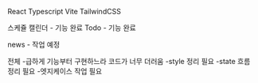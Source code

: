React
Typescript
Vite
TailwindCSS




스케쥴 캘린더 - 기능 완료
Todo - 기능 완료 

news - 작업 예정



전체 
-급하게 기능부터 구현하느라 코드가 너무 더러움 
-style 정리 필요
-state 흐름 정리 필요
-엣지케이스 작업 필요
